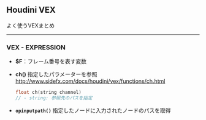 ## Houdini VEX
よく使うVEXまとめ

---
### VEX  - EXPRESSION

- **$F**：フレーム番号を表す変数

- **ch()**
  指定したパラメーターを参照
  http://www.sidefx.com/docs/houdini/vex/functions/ch.html

  ```C++
  float ch(string channel)
  // - string: 参照先のパスを指定
  ```

- **`opinputpath()`**
  指定したノードに入力されたノードのパスを取得


